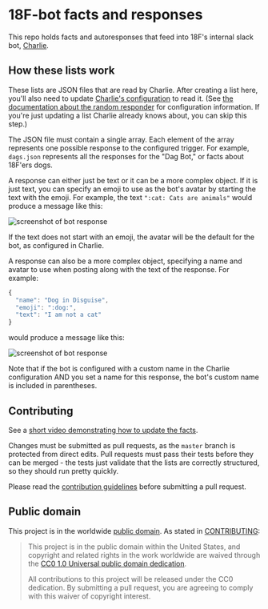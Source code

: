 # 18F-bot facts and responses

This repo holds facts and autoresponses that feed into 18F's internal slack
bot, [Charlie](https://github.com/18F/18f-bot).

## How these lists work

These lists are JSON files that are read by Charlie. After creating a list
here, you'll also need to update
[Charlie's configuration](https://github.com/18F/18f-bot/blob/master/config/slack-random-response.json)
to read it. (See
[the documentation about the random responder](https://github.com/18F/18f-bot/pull/155)
for configuration information. If you're just updating a list Charlie already
knows about, you can skip this step.)

The JSON file must contain a single array. Each element of the array represents
one possible response to the configured trigger. For example, `dags.json`
represents all the responses for the "Dag Bot," or facts about 18F'ers dogs.

A response can either just be text or it can be a more complex object. If it
is just text, you can specify an emoji to use as the bot's avatar by starting
the text with the emoji. For example, the text `":cat: Cats are animals"`
would produce a message like this:

![screenshot of bot response](https://user-images.githubusercontent.com/1775733/50521387-1c1e7200-0a8b-11e9-819e-0dfcaf4bda1a.png)

If the text does not start with an emoji, the avatar will be the default for
the bot, as configured in Charlie.

A response can also be a more complex object, specifying a name and avatar to
use when posting along with the text of the response. For example:

```js
{
  "name": "Dog in Disguise",
  "emoji": ":dog:",
  "text": "I am not a cat"
}
```

would produce a message like this:

![screenshot of bot response](https://user-images.githubusercontent.com/1775733/50521838-3eb18a80-0a8d-11e9-86b6-abbc259de39c.png)

Note that if the bot is configured with a custom name in the Charlie
configuration AND you set a name for this response, the bot's custom name is
included in parentheses.

## Contributing

See a [short video demonstrating how to update the facts](https://i.imgur.com/Ky6JDtE.gifv).

Changes must be submitted as pull requests, as the `master` branch is protected
from direct edits. Pull requests must pass their tests before they can be
merged - the tests just validate that the lists are correctly structured, so
they should run pretty quickly.

Please read the [contribution guidelines](CONTRIBUTING.md) before submitting a
pull request.

## Public domain

This project is in the worldwide [public domain](LICENSE.md). As stated in [CONTRIBUTING](CONTRIBUTING.md):

> This project is in the public domain within the United States, and copyright and related
> rights in the work worldwide are waived through the
> [CC0 1.0 Universal public domain dedication](https://creativecommons.org/publicdomain/zero/1.0/).
>
> All contributions to this project will be released under the CC0 dedication. By submitting a pull
> request, you are agreeing to comply with this waiver of copyright interest.
